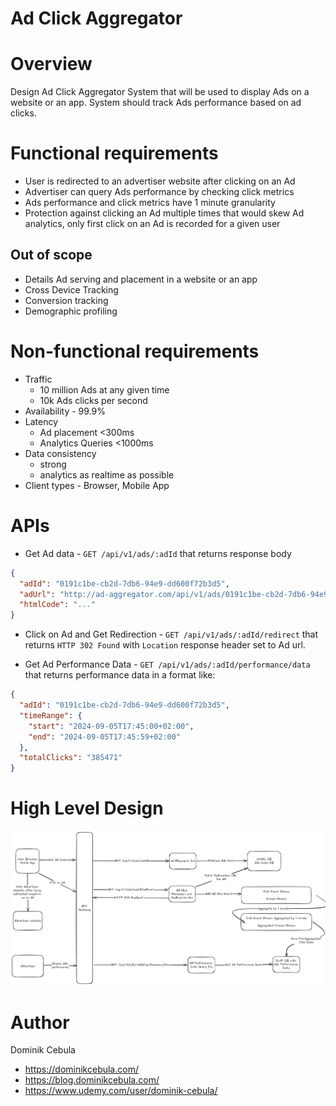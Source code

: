 # Ad Click Aggregator

# Overview

Design Ad Click Aggregator System that will be used to display Ads on a website or an app. System should track Ads
performance based on ad clicks.

# Functional requirements

* User is redirected to an advertiser website after clicking on an Ad
* Advertiser can query Ads performance by checking click metrics
* Ads performance and click metrics have 1 minute granularity
* Protection against clicking an Ad multiple times that would skew Ad analytics, only first click on an Ad is recorded
  for a given user

## Out of scope

* Details Ad serving and placement in a website or an app
* Cross Device Tracking
* Conversion tracking
* Demographic profiling

# Non-functional requirements

* Traffic
  * 10 million Ads at any given time
  * 10k Ads clicks per second
* Availability - 99.9%
* Latency
  * Ad placement <300ms
  * Analytics Queries <1000ms
* Data consistency
  * strong
  * analytics as realtime as possible
* Client types - Browser, Mobile App

# APIs

* Get Ad data - `GET /api/v1/ads/:adId` that returns response body

```json
{
  "adId": "0191c1be-cb2d-7db6-94e9-dd600f72b3d5",
  "adUrl": "http://ad-aggregator.com/api/v1/ads/0191c1be-cb2d-7db6-94e9-dd600f72b3d5/redirect",
  "htmlCode": "..."
}
```

* Click on Ad and Get Redirection - `GET /api/v1/ads/:adId/redirect` that returns `HTTP 302 Found` with `Location`
  response header set to Ad url.

* Get Ad Performance Data - `GET /api/v1/ads/:adId/performance/data` that returns performance data in a format like:

```json
{
  "adId": "0191c1be-cb2d-7db6-94e9-dd600f72b3d5",
  "timeRange": {
    "start": "2024-09-05T17:45:00+02:00",
    "end": "2024-09-05T17:45:59+02:00"
  },
  "totalClicks": "385471"
}
```

# High Level Design

![diagram.png](diagram.png)

# Author

Dominik Cebula

* https://dominikcebula.com/
* https://blog.dominikcebula.com/
* https://www.udemy.com/user/dominik-cebula/
